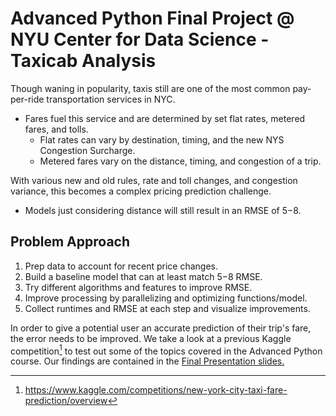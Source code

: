 # Advanced Python Final Project @ NYU Center for Data Science - Taxicab Analysis

Though waning in popularity, taxis still are one of the most common pay-per-ride transportation services in NYC.

- Fares fuel this service and are determined by set flat rates, metered fares, and tolls.
  - Flat rates can vary by destination, timing, and the new NYS Congestion Surcharge.
  - Metered fares vary on the distance, timing, and congestion of a trip.

With various new and old rules, rate and toll changes, and congestion variance, this becomes a complex pricing prediction challenge.

- Models just considering distance will still result in an RMSE of $5-$8.

## Problem Approach

1. Prep data to account for recent price changes.
2. Build a baseline model that can at least match $5-$8 RMSE.
3. Try different algorithms and features to improve RMSE.
4. Improve processing by parallelizing and optimizing functions/model.
5. Collect runtimes and RMSE at each step and visualize improvements.


In order to give a potential user an accurate prediction of their trip's fare, the error needs to be improved. We take a look at a previous Kaggle competition[^1] to test out some of the topics covered in the Advanced Python course. Our findings are contained in the [Final Presentation slides.](https://github.com/gcalbertini/advanced_python_project_nyu/blob/main/Final%20Presentation.pdf)

[^1]: https://www.kaggle.com/competitions/new-york-city-taxi-fare-prediction/overview
